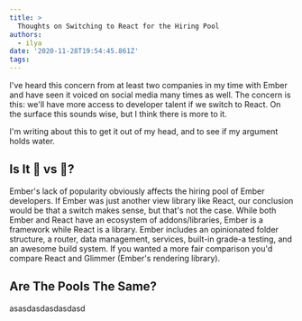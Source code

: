 ```yaml
---
title: >
  Thoughts on Switching to React for the Hiring Pool
authors:
  - ilya
date: '2020-11-28T19:54:45.861Z'
tags: 
---
```

I've heard this concern from at least two companies in my time with Ember and have seen it voiced on social media many times as well. The concern is this: we'll have more access to developer talent if we switch to React. On the surface this sounds wise, but I think there is more to it.

I'm writing about this to get it out of my head, and to see if my argument holds water.

## Is It 🍎 vs 🍊?
Ember's lack of popularity obviously affects the hiring pool of Ember developers. If Ember was just another view library like React, our conclusion would be that a switch makes sense, but that's not the case. While both Ember and React have an ecosystem of addons/libraries, Ember is a framework while React is a library. Ember includes an opinionated folder structure, a router, data management, services, built-in grade-a testing, and an awesome build system. If you wanted a more fair comparison you'd compare React and Glimmer (Ember's rendering library). 

## Are The Pools The Same?
asasdasdasdasdasd

    